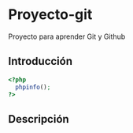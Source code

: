 # Proyecto-git
Proyecto para aprender Git y Github

## Introducción

```php
<?php 
  phpinfo(); 
?>
```
## Descripción

